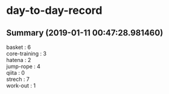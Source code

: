 # day-to-day-record  
## Summary  (2019-01-11 00:47:28.981460)  
basket : 6  
core-training : 3  
hatena : 2  
jump-rope : 4  
qiita : 0  
strech : 7  
work-out : 1  
